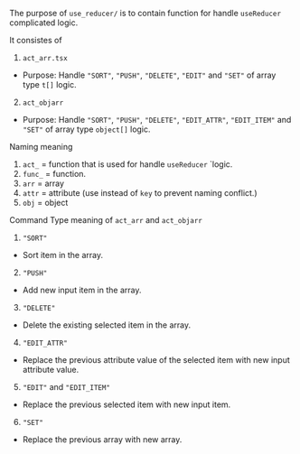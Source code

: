 The purpose of `use_reducer/` is to contain function for handle `useReducer` complicated logic.

It consistes of
1.  `act_arr.tsx`
-   Purpose: Handle `"SORT"`, `"PUSH"`, `"DELETE"`, `"EDIT"` and `"SET"` of array type `t[]` logic.
2.  `act_objarr`
-   Purpose: Handle `"SORT"`, `"PUSH"`, `"DELETE"`, `"EDIT_ATTR"`, `"EDIT_ITEM"` and `"SET"` of array type `object[]` logic.

Naming meaning
1.  `act_` = function that is used for handle `useReducer` `logic.
2.  `func_` = function.
3.  `arr` = array
4.  `attr` = attribute (use instead of `key` to prevent naming conflict.)
5.  `obj` = object

Command Type meaning of `act_arr` and `act_objarr`
1.  `"SORT"`
-   Sort item in the array.
2.  `"PUSH"`
-   Add new input item in the array.
3.  `"DELETE"`
-   Delete the existing selected item in the array.
4.  `"EDIT_ATTR"`
-   Replace the previous attribute value of the selected item with new input attribute value.
5.  `"EDIT"` and `"EDIT_ITEM"`
-   Replace the previous selected item with new input item.
6.  `"SET"`
-   Replace the previous array with new array.
